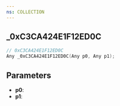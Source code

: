```yaml
---
ns: COLLECTION
---
```

## _0xC3CA424E1F12ED0C

```c
// 0xC3CA424E1F12ED0C
Any _0xC3CA424E1F12ED0C(Any p0, Any p1);
```

## Parameters
* **p0**:
* **p1**:
